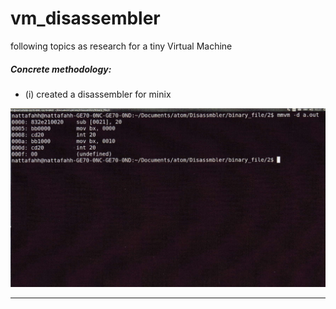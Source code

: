 # vm_disassembler
following topics as research for a tiny Virtual Machine
##### Concrete methodology: 
* (i) created a disassembler for minix

![sample](sample.png)

------------------
